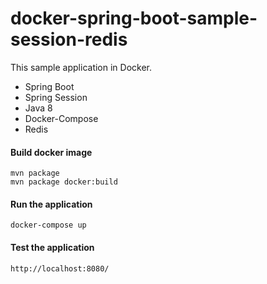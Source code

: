 # docker-spring-boot-sample-session-redis

This sample application in Docker.

* Spring Boot
* Spring Session
* Java 8
* Docker-Compose
* Redis

#### Build docker image

```
mvn package
mvn package docker:build
```

#### Run the application

```
docker-compose up
```


#### Test the application

```
http://localhost:8080/
```